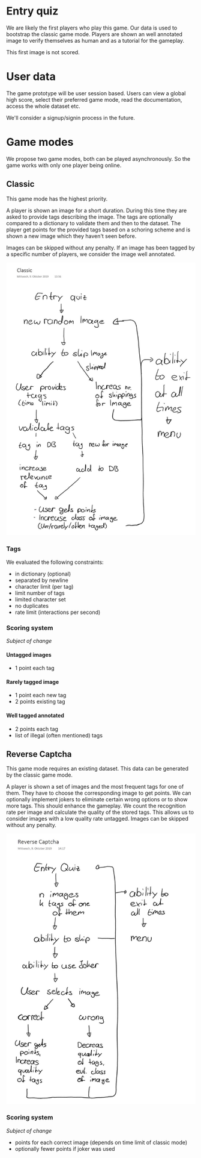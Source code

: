 # Entry quiz

We are likely the first players who play this game. Our data is used to bootstrap
the classic game mode. Players are shown an well annotated image to verify themselves as human and as a tutorial for the gameplay.

This first image is not scored.

# User data

The game prototype will be user session based. Users can view a global high score,
select their preferred game mode, read the documentation, access the whole
dataset etc.

We'll consider a signup/signin process in the future.

# Game modes

We propose two game modes, both can be played asynchronously. So the game works
with only one player being online.

## Classic

This game mode has the highest priority.

A player is shown an image for a short duration. During this time they are asked
to provide tags describing the image. The tags are optionally compared to a
dictionary to validate them and then to the dataset.
The player get points for the provided tags based on a schoring scheme and is shown a new image which they
haven't seen before.

Images can be skipped without any penalty.
If an image has been tagged by a specific number of players, we consider the
image well annotated.

![Classic game flow](GM-classic.jpg)

### Tags
We evaluated the following constraints:
- in dictionary (optional)
- separated by newline
- character limit (per tag)
- limit number of tags
- limited character set
- no duplicates
- rate limit (interactions per second)

### Scoring system

*Subject of change*

#### Untagged images
- 1 point each tag

#### Rarely tagged image
- 1 point each new tag
- 2 points existing tag

#### Well tagged annotated
- 2 points each tag
- list of illegal (often mentioned) tags

## Reverse Captcha

This game mode requires an existing dataset. This data can be generated by
the classic game mode.

A player is shown a set of images and the most frequent tags for one of them.
They have to choose the corresponding image to get points.
We can optionally implement jokers to eliminate certain wrong options or to
show more tags. This should enhance the gameplay.
We count the recognition rate per image and calculate the quality of the
stored tags. This allows us to consider images with a low quality rate 
untagged.
Images can be skipped without any penalty.

![Reverse Captcha game flow](GM-reverse.jpg)

### Scoring system

*Subject of change*

- points for each correct image (depends on time limit of classic mode)
- optionally fewer points if joker was used
